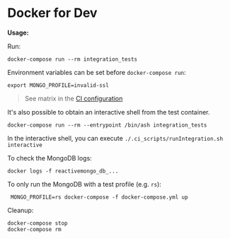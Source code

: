 # Docker for Dev

**Usage:**

Run:

    docker-compose run --rm integration_tests

Environment variables can be set before `docker-compose run`:

    export MONGO_PROFILE=invalid-ssl

> See matrix in the [CI configuration](../../.circleci/config.yml)

It's also possible to obtain an interactive shell from the test container.

    docker-compose run --rm --entrypoint /bin/ash integration_tests

In the interactive shell, you can execute `./.ci_scripts/runIntegration.sh interactive`

To check the MongoDB logs:

    docker logs -f reactivemongo_db_...

To only run the MongoDB with a test profile (e.g. `rs`):

     MONGO_PROFILE=rs docker-compose -f docker-compose.yml up

Cleanup:

```
docker-compose stop
docker-compose rm
```
